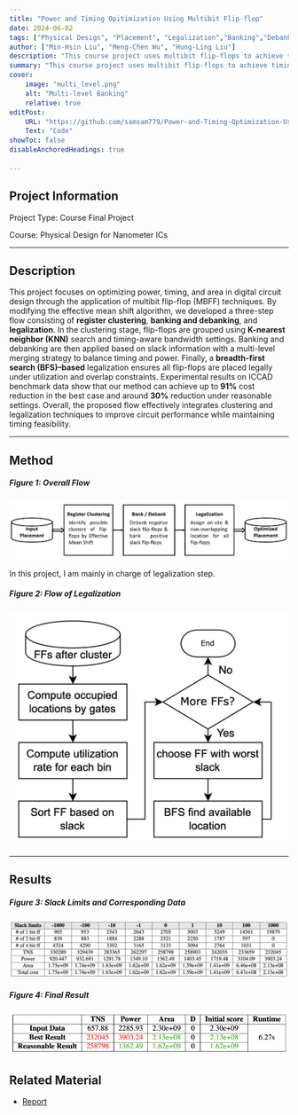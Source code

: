 ```yaml
---
title: "Power and Timing Opitimization Using Multibit Flip-flop" 
date: 2024-06-02
tags: ["Physical Design", "Placement", "Legalization","Banking","Debanking","Mean Shift"]
author: ["Min-Hsin Liu", "Meng-Chen Wu", "Hung-Ling Liu"]
description: "This course project uses multibit flip-flops to achieve timing, power, and area optimization. The topic is also Problem B of 2024 ICCAD contest."
summary: "This course project uses multibit flip-flops to achieve timing, power, and area optimization."
cover:
    image: "multi_level.png"
    alt: "Multi-level Banking"
    relative: true
editPost:
    URL: "https://github.com/samsam779/Power-and-Timing-Optimization-Using-Multibit-Flip-flop"
    Text: "Code"
showToc: false
disableAnchoredHeadings: true

---
```

## Project Information
Project Type: Course Final Project

Course: Physical Design for Nanometer ICs

---

## Description

This project focuses on optimizing power, timing, and area in digital circuit design through the application of multibit flip-flop (MBFF) techniques. By modifying the effective mean shift algorithm, we developed a three-step flow consisting of **register clustering**, **banking and debanking**, and **legalization**. In the clustering stage, flip-flops are grouped using **K-nearest neighbor (KNN)** search and timing-aware bandwidth settings. Banking and debanking are then applied based on slack information with a multi-level merging strategy to balance timing and power. Finally, a **breadth-first search (BFS)–based** legalization ensures all flip-flops are placed legally under utilization and overlap constraints. Experimental results on ICCAD benchmark data show that our method can achieve up to **91%** cost reduction in the best case and around **30%** reduction under reasonable settings. Overall, the proposed flow effectively integrates clustering and legalization techniques to improve circuit performance while maintaining timing feasibility.


---
## Method


##### Figure 1: Overall Flow

![](overall_flow.jpg)

In this project, I am mainly in charge of legalization step.

##### Figure 2: Flow of Legalization

![](legal_flow.png)

---
## Results

##### Figure 3: Slack Limits and Corresponding Data

![](slack.png)

##### Figure 4: Final Result

![](results.png)


## Related Material

+ [Report](PD_Final_ProblemB.pdf)